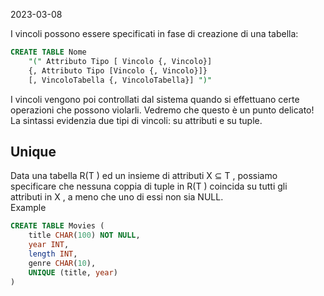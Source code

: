 2023-03-08

I vincoli possono essere specificati in fase di creazione di una tabella:  

```sql
CREATE TABLE Nome  
	"(" Attributo Tipo [ Vincolo {, Vincolo}]  
	{, Attributo Tipo [Vincolo {, Vincolo}]}  
	[, VincoloTabella {, VincoloTabella}] ")"  
```

I vincoli vengono poi controllati dal sistema quando si effettuano certe  
operazioni che possono violarli. Vedremo che questo è un punto delicato!  
La sintassi evidenzia due tipi di vincoli: su attributi e su tuple.

## Unique

Data una tabella R(T ) ed un insieme di attributi X ⊆ T , possiamo  
specificare che nessuna coppia di tuple in R(T ) coincida su tutti gli  
attributi in X , a meno che uno di essi non sia NULL.  
Example  
```Sql 
CREATE TABLE Movies (  
	title CHAR(100) NOT NULL,  
	year INT,  
	length INT,  
	genre CHAR(10),  
	UNIQUE (title, year)  
)
```

